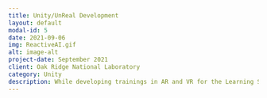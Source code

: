 ```yaml
---
title: Unity/UnReal Development
layout: default
modal-id: 5
date: 2021-09-06
img: ReactiveAI.gif
alt: image-alt
project-date: September 2021
client: Oak Ridge National Laboratory
category: Unity
description: While developing trainings in AR and VR for the Learning Sciences division of NSSD at ORNL, I was asked to assist in creating a table top AI. This AI uses NavMeshes and Raycasts to determine what objects it is near and modifies or selects the appropriate behavior given an action to perform. This AI behavior relies on a user given action and then utilizing a line of sight raycast model it then executes that action. This can be something as simple as executing a patrol behavior to more advanced flocking as seen in the objective rotation. 
---
```

